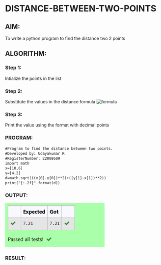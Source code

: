 # DISTANCE-BETWEEN-TWO-POINTS

## AIM:
To write a python program to find the distance two 2 points
## ALGORITHM:
### Step 1: 
Intialize the points in the list
### Step 2: 
Substitute the values in the distance formula  ![formula](formula.jpg)
### Step 3: 
Print the value using the format with decimal points 
### PROGRAM:
  ```
  #Program to find the distance between two points.
#Developed by: Udayakumar R
#RegisterNumber: 22008609
import math
x=[10,6]
y=[4,2]
d=math.sqrt(((x[0]-y[0])**2)+((y[1]-x[1])**2))
print("{:.2f}".format(d))
```


### OUTPUT:
![OUTPUT](Screenshot%20(38).png)


### RESULT:
